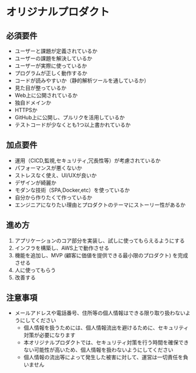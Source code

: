 # オリジナルプロダクト

## 必須要件

- ユーザーと課題が定義されているか
- ユーザーの課題を解決しているか
- ユーザーが実際に使っているか
- プログラムが正しく動作するか
- コードが読みやすいか（静的解析ツールを通しているか）
- 見た目が整っているか
- Web上に公開されているか
- 独自ドメインか
- HTTPSか
- GitHub上に公開し、プルリクを活用しているか
- テストコードが少なくとも1つ以上書かれているか

## 加点要件

- 運用（CICD,監視,セキュリティ,冗長性等）が考慮されているか
- パフォーマンスが悪くないか
- ストレスなく使え、UI/UXが良いか
- デザインが綺麗か
- モダンな技術（SPA,Docker,etc）を使っているか
- 自分から作りたくて作っているか
- エンジニアになりたい理由とプロダクトのテーマにストーリー性があるか

## 進め方

1. アプリケーションのコア部分を実装し、試しに使ってもらえるようにする
2. インフラを構築し、AWS上で動作させる
3. 機能を追加し、MVP (顧客に価値を提供できる最小限のプロダクト) を完成させる
4. 人に使ってもらう
5. 改善する

## 注意事項

- メールアドレスや電話番号、住所等の個人情報はできる限り取り扱わないようにしてください
  - 個人情報を扱うためには、個人情報流出を避けるために、セキュリティ対策が必要になります
  - 本オリジナルプロダクトでは、セキュリティ対策を行う時間を確保できない可能性が高いため、個人情報を扱わないようにしてください
  - 個人情報の流出等によって発生した被害に対して、運営は一切責任を負いません
